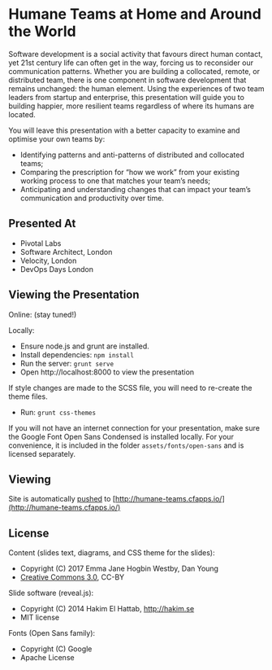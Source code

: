 # Humane Teams at Home and Around the World

Software development is a social activity that favours direct human contact, yet 21st century life can often get in the way, forcing us to reconsider our communication patterns. Whether you are building a collocated, remote, or distributed team, there is one component in software development that remains unchanged: the human element. Using the experiences of two team leaders from startup and enterprise, this presentation will guide you to building happier, more resilient teams regardless of where its humans are located.

You will leave this presentation with a better capacity to examine and optimise your own teams by:

- Identifying patterns and anti-patterns of distributed and collocated teams;
- Comparing the prescription for “how we work” from your existing working process to one that matches your team’s needs;
- Anticipating and understanding changes that can impact your team’s communication and productivity over time.


## Presented At

- Pivotal Labs
- Software Architect, London
- Velocity, London
- DevOps Days London


## Viewing the Presentation

Online: (stay tuned!)

Locally:

- Ensure node.js and grunt are installed.
- Install dependencies: `npm install`
- Run the server: `grunt serve`
- Open http://localhost:8000 to view the presentation

If style changes are made to the SCSS file, you will need to re-create the theme files.

- Run: `grunt css-themes`

If you will not have an internet connection for your presentation, make sure the Google Font Open Sans Condensed is installed locally. For your convenience, it is included in the folder `assets/fonts/open-sans` and is licensed separately.

## Viewing

Site is automatically [pushed](https://ci.engineerbetter.com/teams/main/pipelines/humane-teams) to [http://humane-teams.cfapps.io/](http://humane-teams.cfapps.io/)

## License

Content (slides text, diagrams, and CSS theme for the slides):

- Copyright (C) 2017 Emma Jane Hogbin Westby, Dan Young
- [Creative Commons 3.0](http://creativecommons.org/licenses/by/3.0/), CC-BY

Slide software (reveal.js):

- Copyright (C) 2014 Hakim El Hattab, http://hakim.se
- MIT license

Fonts (Open Sans family):

- Copyright (C) Google
- Apache License
